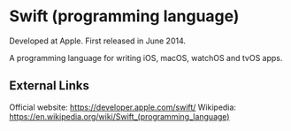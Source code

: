Swift (programming language)
============================

Developed at Apple. First released in June 2014.

A programming language for writing iOS, macOS, watchOS and tvOS apps.

External Links
--------------

Official website: https://developer.apple.com/swift/
Wikipedia:        https://en.wikipedia.org/wiki/Swift_(programming_language)

